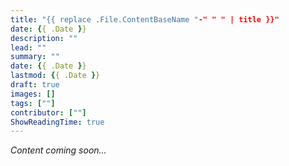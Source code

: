 ```yaml
---
title: "{{ replace .File.ContentBaseName "-" " " | title }}"
date: {{ .Date }}
description: ""
lead: ""
summary: ""
date: {{ .Date }}
lastmod: {{ .Date }}
draft: true
images: []
tags: [""]
contributor: [""]
ShowReadingTime: true
---
```


_Content coming soon..._

<!-- All links open in new window script -->
<script type="application/javascript">
  (function() {
  var links = document.getElementsByTagName('a');
  for (var i = 0; i < links.length; i++) {
    if (/^(https?:)?\/\//.test(links[i].getAttribute('href'))) {
      links[i].target = '_blank';
    }
  }
})();
</script>
